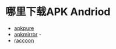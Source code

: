 # 哪里下载APK Andriod
- [apkpure](https://apkpure.com/cn/)   
- [apkmirror](https://www.apkmirror.com/#google_vignette)  -  
- [raccoon](https://raccoon.onyxbits.de/)   

